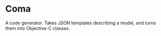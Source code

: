 Coma
====

A code generator. Takes JSON templates describing a model, and turns them into Objective-C classes.
